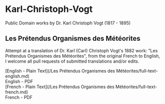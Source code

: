 # Karl-Christoph-Vogt

Public Domain works by Dr. Karl Christoph Vogt (1817 - 1895)

## Les Prétendus Organismes des Météorites

Attempt at a translation of Dr. Karl (Carl) Christoph Vogt's 1882 work: "Les Prétendus Organismes des Météorites", from the original French to English, I welcome all pull requests of submitted translations and/or edits.

[English - Plain Text](/Les Prétendus Organismes des Météorites/full-text-english.md)  
English - PDF  
[French - Plain Text](/Les Prétendus Organismes des Météorites/full-text-french.md)  
French - PDF  
